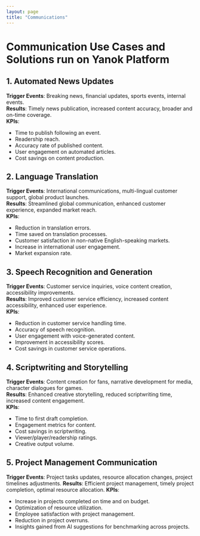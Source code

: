 ```yaml
---
layout: page
title: "Communications"
---
```

# Communication Use Cases and Solutions run on Yanok Platform

## 1. Automated News Updates
**Trigger Events**: Breaking news, financial updates, sports events, internal events.  
**Results**: Timely news publication, increased content accuracy, broader and on-time coverage.  
**KPIs**:
- Time to publish following an event.
- Readership reach.
- Accuracy rate of published content.
- User engagement on automated articles.
- Cost savings on content production.

## 2. Language Translation
**Trigger Events**: International communications, multi-lingual customer support, global product launches.  
**Results**: Streamlined global communication, enhanced customer experience, expanded market reach.  
**KPIs**:
- Reduction in translation errors.
- Time saved on translation processes.
- Customer satisfaction in non-native English-speaking markets.
- Increase in international user engagement.
- Market expansion rate.

## 3. Speech Recognition and Generation
**Trigger Events**: Customer service inquiries, voice content creation, accessibility improvements.  
**Results**: Improved customer service efficiency, increased content accessibility, enhanced user experience.  
**KPIs**:
- Reduction in customer service handling time.
- Accuracy of speech recognition.
- User engagement with voice-generated content.
- Improvement in accessibility scores.
- Cost savings in customer service operations.

## 4. Scriptwriting and Storytelling
**Trigger Events**: Content creation for fans, narrative development for media, character dialogues for games.  
**Results**: Enhanced creative storytelling, reduced scriptwriting time, increased content engagement.   
**KPIs**:
- Time to first draft completion.
- Engagement metrics for content.
- Cost savings in scriptwriting.
- Viewer/player/readership ratings.
- Creative output volume.

## 5. Project Management Communication
**Trigger Events**: Project tasks updates, resource allocation changes, project timelines adjustments.
**Results**: Efficient project management, timely project completion, optimal resource allocation.
**KPIs**:
- Increase in projects completed on time and on budget.
- Optimization of resource utilization.
- Employee satisfaction with project management.
- Reduction in project overruns.
- Insights gained from AI suggestions for benchmarking across projects.

